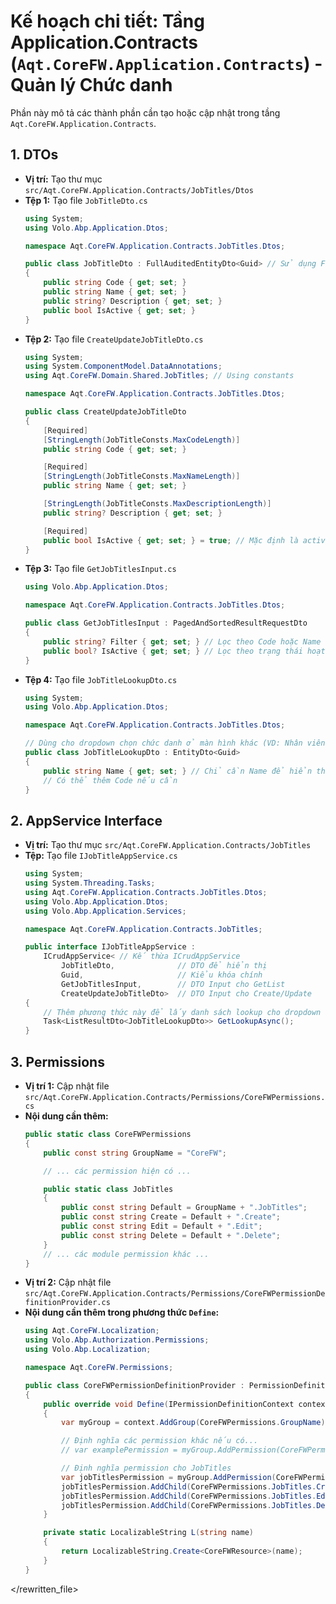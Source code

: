 # Kế hoạch chi tiết: Tầng Application.Contracts (`Aqt.CoreFW.Application.Contracts`) - Quản lý Chức danh

Phần này mô tả các thành phần cần tạo hoặc cập nhật trong tầng `Aqt.CoreFW.Application.Contracts`.

## 1. DTOs

- **Vị trí:** Tạo thư mục `src/Aqt.CoreFW.Application.Contracts/JobTitles/Dtos`
- **Tệp 1:** Tạo file `JobTitleDto.cs`
  ```csharp
  using System;
  using Volo.Abp.Application.Dtos;

  namespace Aqt.CoreFW.Application.Contracts.JobTitles.Dtos;

  public class JobTitleDto : FullAuditedEntityDto<Guid> // Sử dụng FullAudited để hiển thị thông tin audit nếu cần
  {
      public string Code { get; set; }
      public string Name { get; set; }
      public string? Description { get; set; }
      public bool IsActive { get; set; }
  }
  ```
- **Tệp 2:** Tạo file `CreateUpdateJobTitleDto.cs`
  ```csharp
  using System;
  using System.ComponentModel.DataAnnotations;
  using Aqt.CoreFW.Domain.Shared.JobTitles; // Using constants

  namespace Aqt.CoreFW.Application.Contracts.JobTitles.Dtos;

  public class CreateUpdateJobTitleDto
  {
      [Required]
      [StringLength(JobTitleConsts.MaxCodeLength)]
      public string Code { get; set; }

      [Required]
      [StringLength(JobTitleConsts.MaxNameLength)]
      public string Name { get; set; }

      [StringLength(JobTitleConsts.MaxDescriptionLength)]
      public string? Description { get; set; }

      [Required]
      public bool IsActive { get; set; } = true; // Mặc định là active khi tạo mới
  }
  ```
- **Tệp 3:** Tạo file `GetJobTitlesInput.cs`
  ```csharp
  using Volo.Abp.Application.Dtos;

  namespace Aqt.CoreFW.Application.Contracts.JobTitles.Dtos;

  public class GetJobTitlesInput : PagedAndSortedResultRequestDto
  {
      public string? Filter { get; set; } // Lọc theo Code hoặc Name
      public bool? IsActive { get; set; } // Lọc theo trạng thái hoạt động
  }
  ```
- **Tệp 4:** Tạo file `JobTitleLookupDto.cs`
  ```csharp
  using System;
  using Volo.Abp.Application.Dtos;

  namespace Aqt.CoreFW.Application.Contracts.JobTitles.Dtos;

  // Dùng cho dropdown chọn chức danh ở màn hình khác (VD: Nhân viên)
  public class JobTitleLookupDto : EntityDto<Guid>
  {
      public string Name { get; set; } // Chỉ cần Name để hiển thị
      // Có thể thêm Code nếu cần
  }
  ```

## 2. AppService Interface

- **Vị trí:** Tạo thư mục `src/Aqt.CoreFW.Application.Contracts/JobTitles`
- **Tệp:** Tạo file `IJobTitleAppService.cs`
  ```csharp
  using System;
  using System.Threading.Tasks;
  using Aqt.CoreFW.Application.Contracts.JobTitles.Dtos;
  using Volo.Abp.Application.Dtos;
  using Volo.Abp.Application.Services;

  namespace Aqt.CoreFW.Application.Contracts.JobTitles;

  public interface IJobTitleAppService :
      ICrudAppService< // Kế thừa ICrudAppService
          JobTitleDto,              // DTO để hiển thị
          Guid,                     // Kiểu khóa chính
          GetJobTitlesInput,        // DTO Input cho GetList
          CreateUpdateJobTitleDto>  // DTO Input cho Create/Update
  {
      // Thêm phương thức này để lấy danh sách lookup cho dropdown (chỉ lấy các chức danh Active)
      Task<ListResultDto<JobTitleLookupDto>> GetLookupAsync();
  }
  ```

## 3. Permissions

- **Vị trí 1:** Cập nhật file `src/Aqt.CoreFW.Application.Contracts/Permissions/CoreFWPermissions.cs`
- **Nội dung cần thêm:**
  ```csharp
  public static class CoreFWPermissions
  {
      public const string GroupName = "CoreFW";

      // ... các permission hiện có ...

      public static class JobTitles
      {
          public const string Default = GroupName + ".JobTitles";
          public const string Create = Default + ".Create";
          public const string Edit = Default + ".Edit";
          public const string Delete = Default + ".Delete";
      }
      // ... các module permission khác ...
  }
  ```
- **Vị trí 2:** Cập nhật file `src/Aqt.CoreFW.Application.Contracts/Permissions/CoreFWPermissionDefinitionProvider.cs`
- **Nội dung cần thêm trong phương thức `Define`:**
  ```csharp
  using Aqt.CoreFW.Localization;
  using Volo.Abp.Authorization.Permissions;
  using Volo.Abp.Localization;

  namespace Aqt.CoreFW.Permissions;

  public class CoreFWPermissionDefinitionProvider : PermissionDefinitionProvider
  {
      public override void Define(IPermissionDefinitionContext context)
      {
          var myGroup = context.AddGroup(CoreFWPermissions.GroupName);

          // Định nghĩa các permission khác nếu có...
          // var examplePermission = myGroup.AddPermission(CoreFWPermissions.Example.Default, L("Permission:Example"));

          // Định nghĩa permission cho JobTitles
          var jobTitlesPermission = myGroup.AddPermission(CoreFWPermissions.JobTitles.Default, L("Permission:JobTitles"));
          jobTitlesPermission.AddChild(CoreFWPermissions.JobTitles.Create, L("Permission:JobTitles.Create"));
          jobTitlesPermission.AddChild(CoreFWPermissions.JobTitles.Edit, L("Permission:JobTitles.Edit"));
          jobTitlesPermission.AddChild(CoreFWPermissions.JobTitles.Delete, L("Permission:JobTitles.Delete"));
      }

      private static LocalizableString L(string name)
      {
          return LocalizableString.Create<CoreFWResource>(name);
      }
  }
  ```

</rewritten_file> 